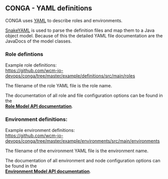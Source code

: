 ## CONGA - YAML definitions

CONGA uses [YAML][yaml] to describe roles and environments. 

[SnakeYAML][snakeyaml] is used to parse the definition files and map them to a Java object model. Because of this the detailed YAML file documentation are the JavaDocs of the model classes.


### Role defintions

Example role definitions:<br/>
https://github.com/wcm-io-devops/conga/tree/master/example/definitions/src/main/roles

The filename of the role YAML file is the role name.

The documentation of all role and file configuration options can be found in the<br/>
[**Role Model API documentation**][role-model].


### Environment definitions:

Example environment definitions:<br/>
https://github.com/wcm-io-devops/conga/tree/master/example/environments/src/main/environments

The filename of the environment YAML file is the environment name.

The documentation of all environment and node configuration options can be found in the<br/>
[**Environment Model API documentation**][environment-model].



[role-model]: generator/apidocs/io/wcm/devops/conga/model/role/Role.html
[environment-model]: generator/apidocs/io/wcm/devops/conga/model/environment/Environment.html
[yaml]: http://yaml.org/
[snakeyaml]: http://www.snakeyaml.org/

